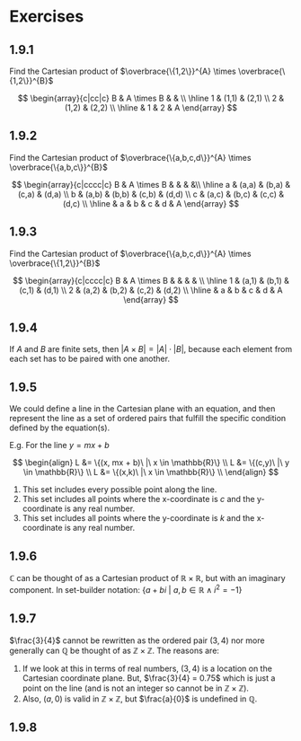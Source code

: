 # Exercises

## 1.9.1
Find the Cartesian product of 
$\overbrace{\{1,2\}}^{A} \times \overbrace{\{1,2\}}^{B}$

$$
\begin{array}{c|cc|c}
B & A \times B & & \\
\hline
1 & (1,1)  & (2,1) \\
2 & (1,2)  & (2,2) \\
\hline
  & 1 & 2 & A
\end{array}
$$

## 1.9.2
Find the Cartesian product of 
$\overbrace{\{a,b,c,d\}}^{A} \times \overbrace{\{a,b,c\}}^{B}$

$$
\begin{array}{c|cccc|c}
B & A \times B & & & &\\
\hline
a & (a,a)  & (b,a) & (c,a) & (d,a) \\
b & (a,b)  & (b,b) & (c,b) & (d,d) \\
c & (a,c)  & (b,c) & (c,c) & (d,c) \\
\hline
  & a & b & c & d & A
\end{array}
$$

## 1.9.3
Find the Cartesian product of 
$\overbrace{\{a,b,c,d\}}^{A} \times \overbrace{\{1,2\}}^{B}$

$$
\begin{array}{c|cccc|c}
B & A \times B & & & & \\
\hline
1 & (a,1)  & (b,1) & (c,1) & (d,1) \\
2 & (a,2)  & (b,2) & (c,2) & (d,2) \\
\hline
  & a & b & c & d & A
\end{array}
$$

## 1.9.4
If $A$ and $B$ are finite sets, then $|A \times B| = |A| \cdot |B|$, because
each element from each set has to be paired with one another.

## 1.9.5
We could define a line in the Cartesian plane with an equation, and then 
represent the line as a set of ordered pairs that fulfill the specific condition
defined by the equation(s).

E.g. For the line $y = mx + b$

$$
\begin{align}
L &= \{(x, mx + b)\ |\ x \in \mathbb{R}\}  \\
L &= \{(c,y)\ |\ y \in \mathbb{R}\} \\
L &= \{(x,k)\ |\ x \in \mathbb{R}\} \\
\end{align}
$$

1. This set includes every possible point along the line.
2. This set includes all points where the x-coordinate is $c$ and the 
   y-coordinate is any real number.
3. This set includes all points where the y-coordinate is $k$ and the
   x-coordinate is any real number.

## 1.9.6
$\mathbb{C}$ can be thought of as a Cartesian product of 
$\mathbb{R} \times \mathbb{R}$, but with an imaginary component. In set-builder
notation:
$\{a + bi\ |\ a,b \in \mathbb{R} \land i^2 = -1\}$

## 1.9.7
$\frac{3}{4}$ cannot be rewritten as the ordered pair $(3,4)$ nor more generally
can $\mathbb{Q}$ be thought of as $\mathbb{Z} \times \mathbb{Z}$. The reasons
are:

1. If we look at this in terms of real numbers, $(3, 4)$ is a location on the 
   Cartesian coordinate plane. But, $\frac{3}{4} = 0.75$ which is just a point
   on the line (and is not an integer so cannot be in 
   $\mathbb{Z} \times \mathbb{Z}$).
2. Also, $(a,0)$ is valid in $\mathbb{Z} \times \mathbb{Z}$, but $\frac{a}{0}$ 
   is undefined in $\mathbb{Q}$.

## 1.9.8